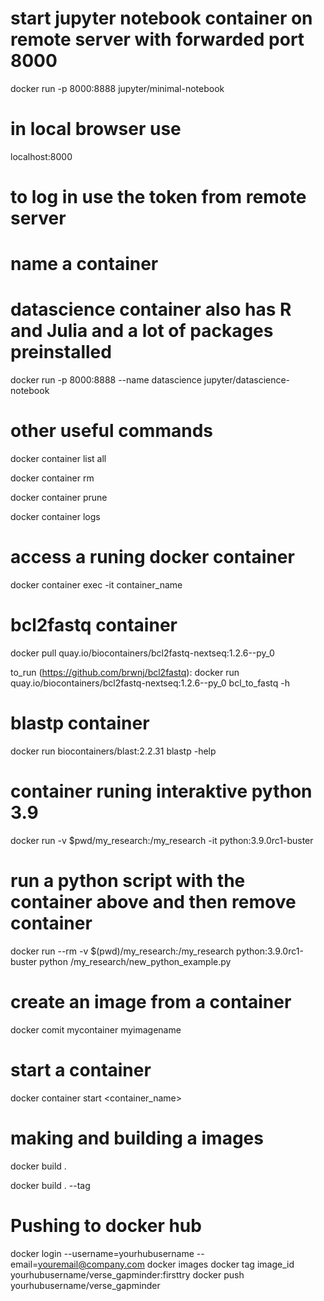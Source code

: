 # start jupyter notebook container on remote server with forwarded port 8000
docker run -p 8000:8888 jupyter/minimal-notebook

# in local browser use
localhost:8000

# to log in use the token from remote server

# name a container
# datascience container also has R and Julia and a lot of packages preinstalled
docker run -p 8000:8888 --name datascience jupyter/datascience-notebook

# other useful commands
docker container list all

docker container rm 

docker container prune

docker container logs

# access a runing docker container
docker container exec -it container_name

# bcl2fastq container
docker pull quay.io/biocontainers/bcl2fastq-nextseq:1.2.6--py_0

to_run (https://github.com/brwnj/bcl2fastq):
docker run quay.io/biocontainers/bcl2fastq-nextseq:1.2.6--py_0 bcl_to_fastq -h

# blastp container
docker run biocontainers/blast:2.2.31 blastp -help

# container runing interaktive python 3.9
docker run -v $pwd/my_research:/my_research -it python:3.9.0rc1-buster

# run a python script with the container above and then remove container
docker run --rm -v $(pwd)/my_research:/my_research python:3.9.0rc1-buster python /my_research/new_python_example.py

# create an image from a container
docker comit mycontainer myimagename

# start a container
docker container start <container_name>

# making and building a images
docker build . 

docker build . --tag

# Pushing to docker hub
docker login --username=yourhubusername --email=youremail@company.com
docker images
docker tag image_id yourhubusername/verse_gapminder:firsttry
docker push yourhubusername/verse_gapminder



